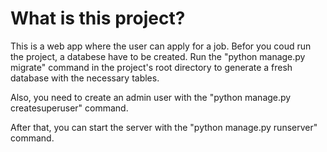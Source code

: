 # What is this project?
This is a web app where the user can apply for a job.
Befor you coud run the project, a databese have to be created.
Run the "python manage.py migrate" command in the project's root directory to generate a fresh database with the necessary tables.

Also, you need to create an admin user with the "python manage.py createsuperuser" command.

After that, you can start the server with the "python manage.py runserver" command.
